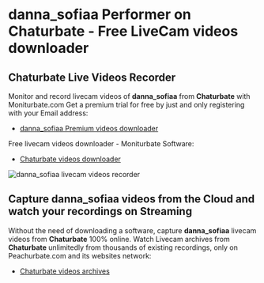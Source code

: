 # danna_sofiaa Performer on Chaturbate - Free LiveCam videos downloader

## Chaturbate Live Videos Recorder

Monitor and record livecam videos of **danna_sofiaa** from **Chaturbate** with Moniturbate.com
Get a premium trial for free by just and only registering with your Email address:
* [danna_sofiaa Premium videos downloader](https://moniturbate.com/request-demo-licence-key.html)

Free livecam videos downloader - Moniturbate Software:
* [Chaturbate videos downloader](https://moniturbate.com/moniturbate-download-software.html)

![danna_sofiaa livecam videos recorder](https://peachurnet.com/templates/moniturbate-software.png)


## Capture danna_sofiaa videos from the Cloud and watch your recordings on Streaming

Without the need of downloading a software, capture **danna_sofiaa** livecam videos from **Chaturbate** 100% online.
Watch Livecam archives from **Chaturbate** unlimitedly from thousands of existing recordings, only on Peachurbate.com and its websites network:
* [Chaturbate videos archives](https://peachurnet.com/)